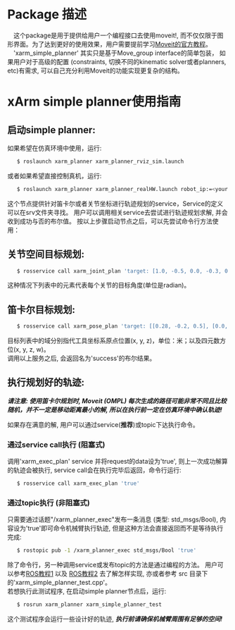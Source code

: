 # Package 描述
&ensp;&ensp;这个package是用于提供给用户一个编程接口去使用moveit!, 而不仅仅限于图形界面。为了达到更好的使用效果，用户需要提前学习[Moveit的官方教程](http://docs.ros.org/kinetic/api/moveit_tutorials/html/)。
&ensp;&ensp;'xarm_simple_planner' 其实只是基于Move_group interface的简单包装， 如果用户对于高级的配置 (constraints, 切换不同的kinematic solver或者planners, etc)有需求, 可以自己充分利用Moveit的功能实现更复杂的结构。

# xArm simple planner使用指南
## 启动simple planner:
如果希望在仿真环境中使用，运行:
```bash
   $ roslaunch xarm_planner xarm_planner_rviz_sim.launch
```
或者如果希望直接控制真机，运行:  
```bash
   $ roslaunch xarm_planner xarm_planner_realHW.launch robot_ip:=<your controller box LAN IP address>
```
这个节点提供针对笛卡尔或者关节坐标进行轨迹规划的service，Service的定义可以在srv文件夹寻找。 用户可以调用相关service去尝试进行轨迹规划求解, 并会收到成功与否的布尔值。 按以上步骤启动节点之后，可以先尝试命令行方法使用：

## 关节空间目标规划:  
```bash
   $ rosservice call xarm_joint_plan 'target: [1.0, -0.5, 0.0, -0.3, 0.0, 0.0, 0.5]'
```
这种情况下列表中的元素代表每个关节的目标角度(单位是radian)。  

## 笛卡尔目标规划:  
```bash
   $ rosservice call xarm_pose_plan 'target: [[0.28, -0.2, 0.5], [0.0, 0.0, 0.0, 1.0]]'
```
目标列表中的域分别指代工具坐标系原点位置(x, y, z)，单位：米；以及四元数方位(x, y, z, w)。  
调用以上服务之后, 会返回名为'success'的布尔结果。 

## 执行规划好的轨迹:  

***请注意: 使用笛卡尔规划时, Moveit (OMPL) 每次生成的路径可能非常不同且比较随机，并不一定是移动距离最小的解, 所以在执行前一定在仿真环境中确认轨迹!*** 

如果存在满意的解, 用户可以通过service(**推荐**)或topic下达执行命令。 

### 通过service call执行 (阻塞式)
调用'xarm_exec_plan' service 并将request的data设为'true', 则上一次成功解算的轨迹会被执行, service call会在执行完毕后返回，命令行运行:  
```bash
   $ rosservice call xarm_exec_plan 'true'
```

### 通过topic执行 (非阻塞式)
只需要通过话题"/xarm_planner_exec"发布一条消息 (类型: std_msgs/Bool), 内容设为'true'即可命令机械臂执行轨迹, 但是这种方法会直接返回而不是等待执行完成:  
```bash
   $ rostopic pub -1 /xarm_planner_exec std_msgs/Bool 'true'
```

除了命令行，另一种调用service或发布topic的方法是通过编程的方法。 用户可以参考[ROS教程1](http://wiki.ros.org/ROS/Tutorials/WritingServiceClient%28c%2B%2B%29) 以及 [ROS教程2](http://wiki.ros.org/ROS/Tutorials/WritingPublisherSubscriber%28c%2B%2B%29) 去了解怎样实现, 亦或者参考 src 目录下的'xarm_simple_planner_test.cpp'。  
若想执行此测试程序, 在启动simple planner节点后，运行:
```bash
   $ rosrun xarm_planner xarm_simple_planner_test
```
这个测试程序会运行一些设计好的轨迹, ***执行前请确保机械臂周围有足够的空间!***


